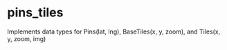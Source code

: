 # pins_tiles
Implements data types for Pins(lat, lng), BaseTiles(x, y, zoom), and Tiles(x, y, zoom, img)
